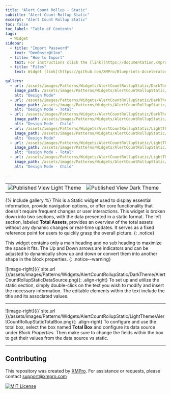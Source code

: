 ```yaml
---
title: "Alert Count Rollup - Static"
subtitle: "Alert Count Rollup Static"
excerpt: "Alert Count Rollup Static"
toc: false
toc_label: "Table of Contents"
tags:
  - Widget
sidebar:
  - title: "Import Password"
    text: "Dem0nstr@t1on"
  - title: "How to Import"
    text: For instructions click the [link](https://documentation.xmpro.com/how-tos/apps/manage-widgets#importing-widgets)
  - title: "Files"
    text: Widget [link](https://github.com/XMPro/Blueprints-Accelerators-Patterns/blob/master/Patterns/Widgets/Alert%20Count%20Rollup%20-%20Static.xwid)

gallery:
  - url: /assets/images/Patterns/Widgets/AlertCountRollupStatic/DarkTheme/AlertCountRollupStaticDesignMode.png
    image_path: /assets/images/Patterns/Widgets/AlertCountRollupStatic/DarkTheme/AlertCountRollupStaticDesignMode.png
    alt: "Design Mode"
  - url: /assets/images/Patterns/Widgets/AlertCountRollupStatic/DarkTheme/AlertCountRollupStaticDataSource.png
    image_path: /assets/images/Patterns/Widgets/AlertCountRollupStatic/DarkTheme/AlertCountRollupStaticDataSource.png
    alt: "Design Mode - Total"
  - url: /assets/images/Patterns/Widgets/AlertCountRollupStatic/DarkTheme/AlertCountRollupStaticTotalBox.png
    image_path: /assets/images/Patterns/Widgets/AlertCountRollupStatic/DarkTheme/AlertCountRollupStaticTotalBox.png
    alt: "Design Mode - Child"
  - url: /assets/images/Patterns/Widgets/AlertCountRollupStatic/LightTheme/AlertCountRollupStaticDesignMode.png
    image_path: /assets/images/Patterns/Widgets/AlertCountRollupStatic/LightTheme/AlertCountRollupStaticDesignMode.png
    alt: "Design Mode"
  - url: /assets/images/Patterns/Widgets/AlertCountRollupStatic/LightTheme/AlertCountRollupStaticDataSource.png
    image_path: /assets/images/Patterns/Widgets/AlertCountRollupStatic/LightTheme/AlertCountRollupStaticDataSource.png
    alt: "Design Mode - Total"
  - url: /assets/images/Patterns/Widgets/AlertCountRollupStatic/LightTheme/AlertCountRollupStaticTotalBox.png
    image_path: /assets/images/Patterns/Widgets/AlertCountRollupStatic/LightTheme/AlertCountRollupStaticTotalBox.png
    alt: "Design Mode - Child"

---
```

<table>
<tr>
  <td><img src="{{ site.url }}/assets/images/Patterns/Widgets/AlertCountRollupStatic/LightTheme/AlertCountRollupStaticPublishedMode.png" alt="Published View Light Theme"/>
  </td>
  <td><img src="{{ site.url }}/assets/images/Patterns/Widgets/AlertCountRollupStatic/DarkTheme/AlertCountRollupStaticPublishedMode.png" alt="Published View Dark Theme"/>
  </td>
</tr>
</table>
{% include gallery %}
This is a Static widget used to display essential information, provide navigation options, or offer core functionality that doesn't require frequent changes or user interactions. This widget is broken down into two sections, with the data presented in a static format. The left section, labeled <b>Total Assets</b>, provides an overview of the total assets without any dynamic changes or real-time updates. It serves as a fixed reference point for users to quickly grasp the overall picture.
{: .notice}

This widget contains only a main heading and no sub heading to maximize the space it fits.
The Up and Down arrows are indicators and can be adjusted to dynamically show up and down or convert them into another shape in the block properties.
{: .notice--warning}

![image-right]({{ site.url }}/assets/images/Patterns/Widgets/AlertCountRollupStatic/DarkTheme/AlertCountRollupStaticDataSource.png){: .align-right}
To set up and utilize the static section, simply double-click on the text you wish to modify and insert the necessary information. The editable elements within the text include the title and its associated values.
<hr />

![image-right]({{ site.url }}/assets/images/Patterns/Widgets/AlertCountRollupStatic/LightTheme/AlertCountRollupStaticTotalBox.png){: .align-right}
To configure and use the total box, select the box named <b>Total Box</b> and configure its data source under <i>Block Properties</i>.  Then make sure to change the fields within the box to get their values from the data source vs static.

<hr />

## Contributing
This repository was created by <a href="https://xmpro.com/">XMPro</a>. 
For assistance or requests, please contact <a href="mailto:support@xmpro.com">support@xmpro.com</a>

[![MIT License](https://img.shields.io/badge/License-MIT-green.svg)](https://choosealicense.com/licenses/mit/)
